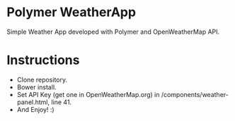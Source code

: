 # Polymer WeatherApp
Simple Weather App developed with Polymer and OpenWeatherMap API.

# Instructions
- Clone repository.
- Bower install.
- Set API Key (get one in OpenWeatherMap.org) in /components/weather-panel.html, line 41.
- And Enjoy! :)

